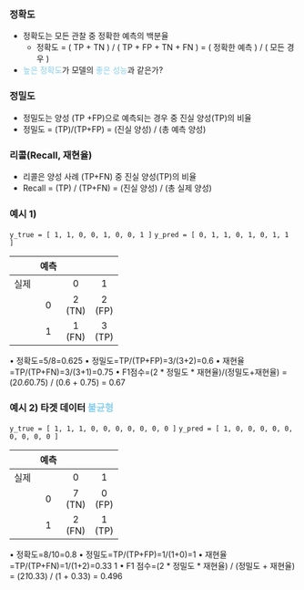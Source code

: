 ### 정확도

- 정확도는 모든 관찰 중 정확한 예측의 백분율
	- 정확도 = ( TP + TN )  / ( TP + FP + TN + FN ) = ( 정확한 예측 )  /  ( 모든 경우 )
-  <span style="color:skyblue">높은 정확도</span>가 모델의 <span style="color:skyblue">좋은 성능</span>과 같은가?

### 정밀도

- 정밀도는 양성 (TP +FP)으로 예측되는 경우 중 진실 양성(TP)의 비율
- 정밀도 = (TP)/(TP+FP) = (진실 양성) / (총 예측 양성)

### 리콜(Recall, 재현율)

- 리콜은 양성 사례 (TP+FN) 중 진실 양성(TP)의 비율
- Recall = (TP) / (TP+FN) = (진실 양성) / (총 실제 양성)

### 예시 1)

 `y_true = [ 1, 1, 0, 0, 1, 0, 0, 1 ]`
 `y_pred = [ 0, 1, 1, 0, 1, 0, 1, 1 ]`

|     | 예측  |           |           |
| :-: | :-: | :-------: | :-------: |
| 실제  |     |     0     |     1     |
|     |  0  | 2<br>(TN) | 2<br>(FP) |
|     |  1  | 1<br>(FN) | 3<br>(TP) |

• 정확도=5/8=0.625 
• 정밀도=TP/(TP+FP)=3/(3+2)=0.6 
• 재현율=TP/(TP+FN)=3/(3+1)=0.75 
• F1점수=(2 * 정밀도 * 재현율)/(정밀도+재현율) = (2*0.6*0.75) / (0.6 + 0.75) = 0.67

### 예시 2) 타겟 데이터 <span style ="color:skyblue">불균형</span>

`y_true = [ 1, 1, 1, 0, 0, 0, 0, 0, 0, 0 ]`
 `y_pred = [ 1, 0, 0, 0, 0, 0, 0, 0, 0, 0 ]`

|     | 예측  |           |           |
| :-: | :-: | :-------: | :-------: |
| 실제  |     |     0     |     1     |
|     |  0  | 7<br>(TN) | 0<br>(FP) |
|     |  1  | 2<br>(FN) | 1<br>(TP) |
• 정확도=8/10=0.8 
• 정밀도=TP/(TP+FP)=1/(1+0)=1 
• 재현율=TP/(TP+FN)=1/(1+2)=0.33 1 
• F1 점수=(2 * 정밀도 * 재현율) / (정밀도 + 재현율) = (2*1*0.33) / (1 + 0.33) = 0.496